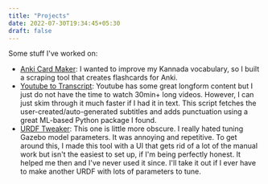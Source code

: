 ```yaml
---
title: "Projects"
date: 2022-07-30T19:34:45+05:30
draft: false 
---
```

Some stuff I've worked on:
- [Anki Card Maker](https://github.com/Kaapeine/AnkiCardMaker): I wanted to improve my Kannada vocabulary, so I built a scraping tool that creates flashcards for Anki.
- [Youtube to Transcript](https://github.com/Kaapeine/yt2transcript): Youtube has some great longform content but I just do not have the time to watch 30min+ long videos. However, I can just skim through it much faster if I had it in text. This script fetches the user-created/auto-generated subtitles and adds punctuation using a great ML-based Python package I found.  
- [URDF Tweaker](https://github.com/Kaapeine/URDF-tweaker): This one is little more obscure. I really hated tuning Gazebo model parameters. It was annoying and repetitive. To get around this, I made this tool with a UI that gets rid of a lot of the manual work but isn't the easiest to set up, if I'm being perfectly honest. It helped me then and I've never used it since. I'll take it out if I ever have to make another URDF with lots of parameters to tune. 
 
